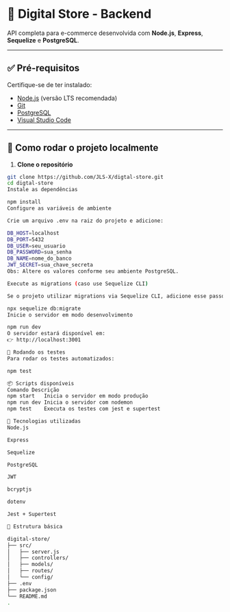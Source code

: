 # 🛒 Digital Store - Backend

API completa para e-commerce desenvolvida com **Node.js**, **Express**, **Sequelize** e **PostgreSQL**.

---

## ✅ Pré-requisitos

Certifique-se de ter instalado:

- [Node.js](https://nodejs.org/) (versão LTS recomendada)
- [Git](https://git-scm.com/)
- [PostgreSQL](https://www.postgresql.org/)
- [Visual Studio Code](https://code.visualstudio.com/)

---

## 🚀 Como rodar o projeto localmente

1. **Clone o repositório**

```bash
git clone https://github.com/JLS-X/digtal-store.git
cd digtal-store
Instale as dependências

npm install
Configure as variáveis de ambiente

Crie um arquivo .env na raiz do projeto e adicione:

DB_HOST=localhost
DB_PORT=5432
DB_USER=seu_usuario
DB_PASSWORD=sua_senha
DB_NAME=nome_do_banco
JWT_SECRET=sua_chave_secreta
Obs: Altere os valores conforme seu ambiente PostgreSQL.

Execute as migrations (caso use Sequelize CLI)

Se o projeto utilizar migrations via Sequelize CLI, adicione esse passo. Caso contrário, ignore.

npx sequelize db:migrate
Inicie o servidor em modo desenvolvimento

npm run dev
O servidor estará disponível em:
👉 http://localhost:3001

🧪 Rodando os testes
Para rodar os testes automatizados:

npm test

📦 Scripts disponíveis
Comando	Descrição
npm start	Inicia o servidor em modo produção
npm run dev	Inicia o servidor com nodemon
npm test	Executa os testes com jest e supertest

🧰 Tecnologias utilizadas
Node.js

Express

Sequelize

PostgreSQL

JWT

bcryptjs

dotenv

Jest + Supertest

📂 Estrutura básica

digital-store/
├── src/
│   ├── server.js
│   ├── controllers/
│   ├── models/
│   ├── routes/
│   └── config/
├── .env
├── package.json
└── README.md
.
